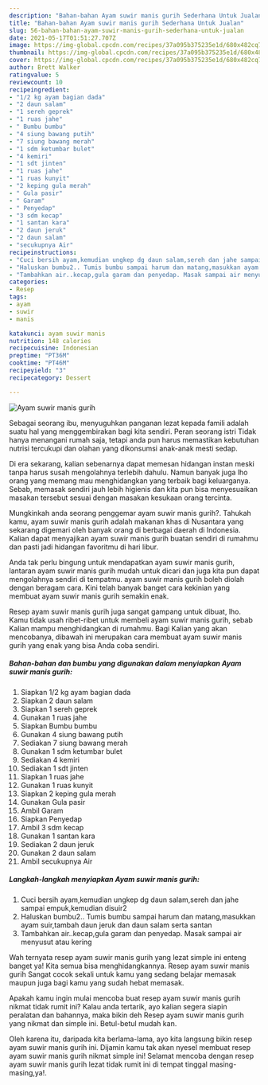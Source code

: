 ```yaml
---
description: "Bahan-bahan Ayam suwir manis gurih Sederhana Untuk Jualan"
title: "Bahan-bahan Ayam suwir manis gurih Sederhana Untuk Jualan"
slug: 56-bahan-bahan-ayam-suwir-manis-gurih-sederhana-untuk-jualan
date: 2021-05-17T01:51:27.707Z
image: https://img-global.cpcdn.com/recipes/37a095b375235e1d/680x482cq70/ayam-suwir-manis-gurih-foto-resep-utama.jpg
thumbnail: https://img-global.cpcdn.com/recipes/37a095b375235e1d/680x482cq70/ayam-suwir-manis-gurih-foto-resep-utama.jpg
cover: https://img-global.cpcdn.com/recipes/37a095b375235e1d/680x482cq70/ayam-suwir-manis-gurih-foto-resep-utama.jpg
author: Brett Walker
ratingvalue: 5
reviewcount: 10
recipeingredient:
- "1/2 kg ayam bagian dada"
- "2 daun salam"
- "1 sereh geprek"
- "1 ruas jahe"
- " Bumbu bumbu"
- "4 siung bawang putih"
- "7 siung bawang merah"
- "1 sdm ketumbar bulet"
- "4 kemiri"
- "1 sdt jinten"
- "1 ruas jahe"
- "1 ruas kunyit"
- "2 keping gula merah"
- " Gula pasir"
- " Garam"
- " Penyedap"
- "3 sdm kecap"
- "1 santan kara"
- "2 daun jeruk"
- "2 daun salam"
- "secukupnya Air"
recipeinstructions:
- "Cuci bersih ayam,kemudian ungkep dg daun salam,sereh dan jahe sampai empuk,kemudian disuir2"
- "Haluskan bumbu2.. Tumis bumbu sampai harum dan matang,masukkan ayam suir,tambah daun jeruk dan daun salam serta santan"
- "Tambahkan air..kecap,gula garam dan penyedap. Masak sampai air menyusut atau kering"
categories:
- Resep
tags:
- ayam
- suwir
- manis

katakunci: ayam suwir manis 
nutrition: 148 calories
recipecuisine: Indonesian
preptime: "PT36M"
cooktime: "PT46M"
recipeyield: "3"
recipecategory: Dessert

---
```



![Ayam suwir manis gurih](https://img-global.cpcdn.com/recipes/37a095b375235e1d/680x482cq70/ayam-suwir-manis-gurih-foto-resep-utama.jpg)

Sebagai seorang ibu, menyuguhkan panganan lezat kepada famili adalah suatu hal yang menggembirakan bagi kita sendiri. Peran seorang istri Tidak hanya menangani rumah saja, tetapi anda pun harus memastikan kebutuhan nutrisi tercukupi dan olahan yang dikonsumsi anak-anak mesti sedap.

Di era  sekarang, kalian sebenarnya dapat memesan hidangan instan meski tanpa harus susah mengolahnya terlebih dahulu. Namun banyak juga lho orang yang memang mau menghidangkan yang terbaik bagi keluarganya. Sebab, memasak sendiri jauh lebih higienis dan kita pun bisa menyesuaikan masakan tersebut sesuai dengan masakan kesukaan orang tercinta. 



Mungkinkah anda seorang penggemar ayam suwir manis gurih?. Tahukah kamu, ayam suwir manis gurih adalah makanan khas di Nusantara yang sekarang digemari oleh banyak orang di berbagai daerah di Indonesia. Kalian dapat menyajikan ayam suwir manis gurih buatan sendiri di rumahmu dan pasti jadi hidangan favoritmu di hari libur.

Anda tak perlu bingung untuk mendapatkan ayam suwir manis gurih, lantaran ayam suwir manis gurih mudah untuk dicari dan juga kita pun dapat mengolahnya sendiri di tempatmu. ayam suwir manis gurih boleh diolah dengan beragam cara. Kini telah banyak banget cara kekinian yang membuat ayam suwir manis gurih semakin enak.

Resep ayam suwir manis gurih juga sangat gampang untuk dibuat, lho. Kamu tidak usah ribet-ribet untuk membeli ayam suwir manis gurih, sebab Kalian mampu menghidangkan di rumahmu. Bagi Kalian yang akan mencobanya, dibawah ini merupakan cara membuat ayam suwir manis gurih yang enak yang bisa Anda coba sendiri.

<!--inarticleads1-->

##### Bahan-bahan dan bumbu yang digunakan dalam menyiapkan Ayam suwir manis gurih:

1. Siapkan 1/2 kg ayam bagian dada
1. Siapkan 2 daun salam
1. Siapkan 1 sereh geprek
1. Gunakan 1 ruas jahe
1. Siapkan  Bumbu bumbu
1. Gunakan 4 siung bawang putih
1. Sediakan 7 siung bawang merah
1. Gunakan 1 sdm ketumbar bulet
1. Sediakan 4 kemiri
1. Sediakan 1 sdt jinten
1. Siapkan 1 ruas jahe
1. Gunakan 1 ruas kunyit
1. Siapkan 2 keping gula merah
1. Gunakan  Gula pasir
1. Ambil  Garam
1. Siapkan  Penyedap
1. Ambil 3 sdm kecap
1. Gunakan 1 santan kara
1. Sediakan 2 daun jeruk
1. Gunakan 2 daun salam
1. Ambil secukupnya Air




<!--inarticleads2-->

##### Langkah-langkah menyiapkan Ayam suwir manis gurih:

1. Cuci bersih ayam,kemudian ungkep dg daun salam,sereh dan jahe sampai empuk,kemudian disuir2
1. Haluskan bumbu2.. Tumis bumbu sampai harum dan matang,masukkan ayam suir,tambah daun jeruk dan daun salam serta santan
1. Tambahkan air..kecap,gula garam dan penyedap. Masak sampai air menyusut atau kering




Wah ternyata resep ayam suwir manis gurih yang lezat simple ini enteng banget ya! Kita semua bisa menghidangkannya. Resep ayam suwir manis gurih Sangat cocok sekali untuk kamu yang sedang belajar memasak maupun juga bagi kamu yang sudah hebat memasak.

Apakah kamu ingin mulai mencoba buat resep ayam suwir manis gurih nikmat tidak rumit ini? Kalau anda tertarik, ayo kalian segera siapin peralatan dan bahannya, maka bikin deh Resep ayam suwir manis gurih yang nikmat dan simple ini. Betul-betul mudah kan. 

Oleh karena itu, daripada kita berlama-lama, ayo kita langsung bikin resep ayam suwir manis gurih ini. Dijamin kamu tak akan nyesel membuat resep ayam suwir manis gurih nikmat simple ini! Selamat mencoba dengan resep ayam suwir manis gurih lezat tidak rumit ini di tempat tinggal masing-masing,ya!.

